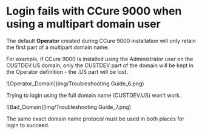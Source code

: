 # Login fails with CCure 9000 when using a multipart domain user

The default **Operator** created during CCure 9000 installation will only retain the first part of a multipart domain name.

For example, if CCure 9000 is installed using the Administrator user on the CUSTDEV.US domain, only the CUSTDEV part of the domain will be kept in the Operator definition - the .US part will be lost.

![Operator_Domain](img/Troubleshooting Guide_6.png)

Trying to login using the full domain name (CUSTDEV.US) won’t work.

![Bad_Domain](img/Troubleshooting Guide_7.png)

The same exact domain name protocol must be used in both places for login to succeed.